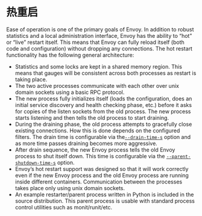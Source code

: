 # 热重启

Ease of operation is one of the primary goals of Envoy. In addition to robust statistics and a local administration interface, Envoy has the ability to “hot” or “live” restart itself. This means that Envoy can fully reload itself (both code and configuration) without dropping any connections. The hot restart functionality has the following general architecture:

- Statistics and some locks are kept in a shared memory region. This means that gauges will be consistent across both processes as restart is taking place.
- The two active processes communicate with each other over unix domain sockets using a basic RPC protocol.
- The new process fully initializes itself (loads the configuration, does an initial service discovery and health checking phase, etc.) before it asks for copies of the listen sockets from the old process. The new process starts listening and then tells the old process to start draining.
- During the draining phase, the old process attempts to gracefully close existing connections. How this is done depends on the configured filters. The drain time is configurable via the[`--drain-time-s`](../../operations/cli.md#cmdoption-drain-time-s) option and as more time passes draining becomes more aggressive.
- After drain sequence, the new Envoy process tells the old Envoy process to shut itself down. This time is configurable via the [`--parent-shutdown-time-s`](../../operations/cli.md#cmdoption-parent-shutdown-time-s) option.
- Envoy’s hot restart support was designed so that it will work correctly even if the new Envoy process and the old Envoy process are running inside different containers. Communication between the processes takes place only using unix domain sockets.
- An example restarter/parent process written in Python is included in the source distribution. This parent process is usable with standard process control utilities such as monit/runit/etc.